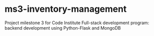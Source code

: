 # ms3-inventory-management
Project milestone 3 for Code Institute Full-stack development program: backend development using Python-Flask and MongoDB
